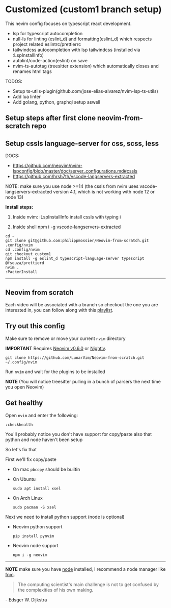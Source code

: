 # Customized (custom1 branch setup)

This nevim config focuses on typescript react development. 
- lsp for typescript autocompletion
- null-ls for linting (eslint_d) and formatting(eslint_d) which respects project related eslintrc/prettierrc 
- tailwindcss autocompletion with lsp tailwindcss (installed via :LspInstallInfo)
- autolint/code-action(eslint) on save 
- nvim-ts-autotag (treesitter extension) which automatically closes and renames html tags  

TODOS:
- Setup ts-utils-plugin(github.com/jose-elias-alvarez/nvim-lsp-ts-utils)
- Add lua linter 
- Add golang, python, graphql setup aswell

## Setup steps after first clone neovim-from-scratch repo

## Setup cssls language-server for css, scss, less
DOCS: 
- https://github.com/neovim/nvim-lspconfig/blob/master/doc/server_configurations.md#cssls
- https://github.com/hrsh7th/vscode-langservers-extracted

NOTE: make sure you use node >=14 (the cssls from nvim uses vscode-langservers-extracted version 4.1, which is not working with node 12 or node 13)

**Install steps:**
1. Inside nvim:
:LspInstallInfo
install cssls with typing i

2. Inside shell
npm i -g vscode-langservers-extracted


```
cd ~
git clone git@github.com:philippmossier/Neovim-from-scratch.git .config/nvim
cd .config/nvim 
git checkout custom1
npm install -g eslint_d typescript-language-server typescript @fsouza/prettierd
nvim .
:PackerInstall
```

---

## Neovim from scratch

Each video will be associated with a branch so checkout the one you are interested in, you can follow along with this [playlist](https://www.youtube.com/watch?v=ctH-a-1eUME&list=PLhoH5vyxr6Qq41NFL4GvhFp-WLd5xzIzZ).

## Try out this config

Make sure to remove or move your current `nvim` directory

**IMPORTANT** Requires [Neovim v0.6.0](https://github.com/neovim/neovim/releases/tag/v0.6.0) or [Nightly](https://github.com/neovim/neovim/releases/tag/nightly). 
```
git clone https://github.com/LunarVim/Neovim-from-scratch.git ~/.config/nvim
```

Run `nvim` and wait for the plugins to be installed 

**NOTE** (You will notice treesitter pulling in a bunch of parsers the next time you open Neovim) 

## Get healthy

Open `nvim` and enter the following:

```
:checkhealth
```

You'll probably notice you don't have support for copy/paste also that python and node haven't been setup

So let's fix that

First we'll fix copy/paste

- On mac `pbcopy` should be builtin

- On Ubuntu

  ```
  sudo apt install xsel
  ```

- On Arch Linux

  ```
  sudo pacman -S xsel
  ```

Next we need to install python support (node is optional)

- Neovim python support

  ```
  pip install pynvim
  ```

- Neovim node support

  ```
  npm i -g neovim
  ```
---

**NOTE** make sure you have [node](https://nodejs.org/en/) installed, I recommend a node manager like [fnm](https://github.com/Schniz/fnm).

> The computing scientist's main challenge is not to get confused by the complexities of his own making. 

\- Edsger W. Dijkstra
